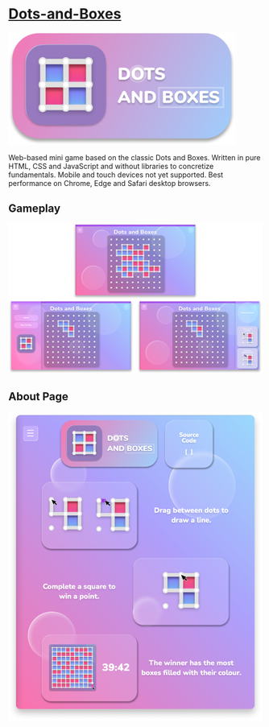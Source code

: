 # [Dots-and-Boxes](https://michaeltr7.github.io/Dots-and-Boxes/)

[<img src="./Preview Images/Logo Banner.png" width = "450">](https://michaeltr7.github.io/Dots-and-Boxes/)

Web-based mini game based on the classic Dots and Boxes. Written in pure HTML, CSS and JavaScript and without libraries to concretize fundamentals. Mobile and touch devices not yet supported. Best performance on Chrome, Edge and Safari desktop browsers.

<h2>Gameplay</h2>

[<img src="./Preview Images/Dots and Boxes Game Preview.png" width = "1000">](https://michaeltr7.github.io/Dots-and-Boxes/)

<h2>About Page</h2>

[<img src="./Preview Images/How To Play Page.png" width = "1000">](https://michaeltr7.github.io/Dots-and-Boxes/Pages/About.html)
